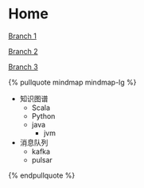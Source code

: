 # Home

[Branch 1](Neuralink/20100730_Trick-branch1.md)

[Branch 2](Neuralink/20100730_Trick-branch2.md)

[Branch 3](Neuralink/deep/20100730_Trick-branch3.md)

{% pullquote mindmap mindmap-lg %}

- 知识图谱
  - Scala
  - Python
  - java
      - jvm
 - 消息队列
    - kafka
    - pulsar

{% endpullquote %}